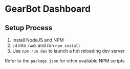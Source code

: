 # GearBot Dashboard

## Setup Process
1. Install NodeJS and NPM
2. `cd` into `/web` and run `npm install`
3. Use `npm run dev` to launch a hot reloading dev server

Refer to the `package.json` for other avaliable NPM scripts
